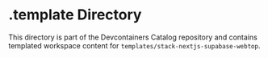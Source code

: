# .template Directory

This directory is part of the Devcontainers Catalog repository and contains templated workspace content for `templates/stack-nextjs-supabase-webtop`.

